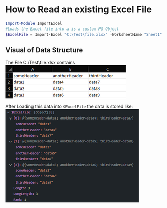 # How to Read an existing Excel File

```powershell
Import-Module ImportExcel
#Loads the Excel file into a is a custom PS Object
$ExcelFile = Import-Excel "C:\Test\file.xlsx" -WorksheetName "Sheet1" 
```

## Visual of Data Structure
The File C:\Test\file.xlsx contains  
![ExcelFileContents](/images/FAQ_Images/ExcelFileContents.png)

After Loading this data into ```$ExcelFile``` the data is stored like:  
![ExcelFileDebugImg](/images/FAQ_Images/ExcelFileDebugImg.jpg)
